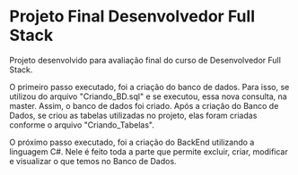 # Projeto Final Desenvolvedor Full Stack
 Projeto desenvolvido para avaliação final do curso de Desenvolvedor Full Stack.

O primeiro passo executado, foi a criação do banco de dados. Para isso, se utilizou do arquivo "Criando_BD.sql" e se executou, essa nova consulta, na master. Assim, o banco de dados foi criado. Após a criação do Banco de Dados, se criou as tabelas utilizadas no projeto, elas foram criadas conforme o arquivo "Criando_Tabelas".

O próximo passo executado, foi a criação do BackEnd utilizando a linguagem C#. Nele é feito toda a parte que permite excluir, criar, modificar e visualizar o que temos no Banco de Dados.